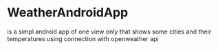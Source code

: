 # WeatherAndroidApp

is a simpl android app of one view only that shows some cities and their temperatures using connection with openweather api 
